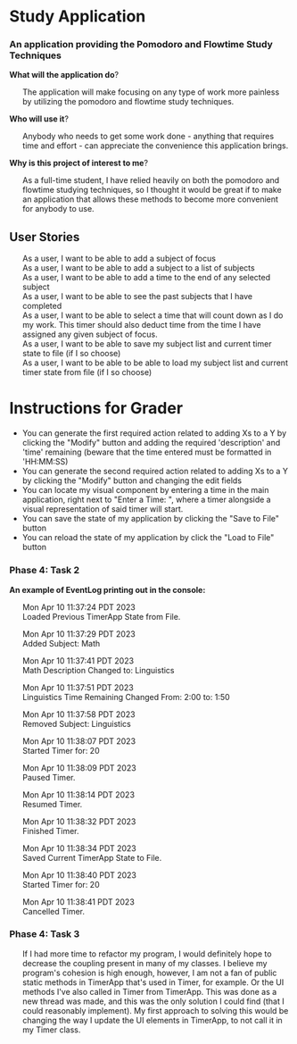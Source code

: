 # Study Application

### An application providing the Pomodoro and Flowtime Study Techniques

**What will the application do**?
<ul> The application will make focusing on any type of work more painless
by utilizing the pomodoro and flowtime study techniques.
</ul>

**Who will use it**?
<ul> Anybody who needs to get some work done - anything that requires time and effort - can 
appreciate the convenience this application brings.
</ul>

**Why is this project of interest to me**?

<ul> As a full-time student, I have relied heavily on both the pomodoro and flowtime studying
techniques, so I thought it would be great if to make an application that allows these methods
to become more convenient for anybody to use.
</ul>


## User Stories
<ul>
As a user, I want to be able to add a subject of focus <br>
As a user, I want to be able to add a subject to a list of subjects <br>
As a user, I want to be able to add a time to the end of any selected subject <br>
As a user, I want to be able to see the past subjects that I have completed<br>
As a user, I want to be able to select a time that will count down as I do my work. This timer should also deduct time from the time I have
assigned any given subject of focus.<br>
As a user, I want to be able to save my subject list and current timer state to file (if I so choose) <br>
As a user, I want to be able to be able to load my subject list and current timer state from file (if I so choose) <br>
</ul>

# Instructions for Grader

- You can generate the first required action related to adding Xs to a Y by clicking the "Modify" button and adding the required 'description' and 'time' remaining (beware that the time entered must be formatted in 'HH:MM:SS)
- You can generate the second required action related to adding Xs to a Y by clicking the "Modify" button and changing the edit fields
- You can locate my visual component by entering a time in the main application, right next to "Enter a Time: ", where a timer alongside a visual representation of said timer will start.
- You can save the state of my application by clicking the "Save to File" button
- You can reload the state of my application by click the "Load to File" button

### Phase 4: Task 2
**An example of EventLog printing out in the console:**
<ul>

Mon Apr 10 11:37:24 PDT 2023 <br>
Loaded Previous TimerApp State from File.

Mon Apr 10 11:37:29 PDT 2023 <br>
Added Subject: Math

Mon Apr 10 11:37:41 PDT 2023 <br>
Math Description Changed to: Linguistics

Mon Apr 10 11:37:51 PDT 2023 <br>
Linguistics Time Remaining Changed From: 2:00 to: 1:50

Mon Apr 10 11:37:58 PDT 2023 <br>
Removed Subject: Linguistics

Mon Apr 10 11:38:07 PDT 2023 <br>
Started Timer for: 20

Mon Apr 10 11:38:09 PDT 2023 <br>
Paused Timer.

Mon Apr 10 11:38:14 PDT 2023 <br>
Resumed Timer.

Mon Apr 10 11:38:32 PDT 2023 <br>
Finished Timer.

Mon Apr 10 11:38:34 PDT 2023 <br>
Saved Current TimerApp State to File.

Mon Apr 10 11:38:40 PDT 2023 <br>
Started Timer for: 20

Mon Apr 10 11:38:41 PDT 2023 <br>
Cancelled Timer.
</ul>

### Phase 4: Task 3

<ul>
If I had more time to refactor my program, I would definitely hope to decrease the coupling present in many of my classes.
I believe my program's cohesion is high enough, however, I am not a fan of public static methods in TimerApp that's used in
Timer, for example. Or the UI methods I've also called in Timer from TimerApp. This was done as a new thread was made, and 
this was the only solution I could find (that I could reasonably implement). My first approach to solving this would be
changing the way I update the UI elements in TimerApp, to not call it in my Timer class.
</ul>